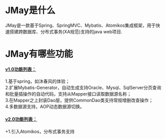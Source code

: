# JMay是什么
JMay是一款基于Spring、SpringMVC、Mybatis、Atomikos集成框架，用于快速搭建跨数据库、分布式事务(XA规范)支持的java web项目.

# JMay有哪些功能
<a href="https://github.com/handosme/JMay/releases/tag/v1.0"><h4>v1.0功能列表：</h4></a>
1.基于spring，如沐春风的体验；<br>
2.扩展Mybatis-Generator，自动生成支持Oracle、Mysql、SqlServer分页查询和批量插操作的自动代码，支持从Mapper接口读取数据源名称；<br>
3.在Mapper之上封装Dao层，提供CommonDao类支持常规增删改查操作；<br>
4.多数据源支持，AOP动态数据源切换。<br>


<a href="https://github.com/handosme/JMay/releases/tag/v2.0"><h4>v2.0功能列表：</h4></a>
+1.引入Atomikos，分布式事务支持<br>
